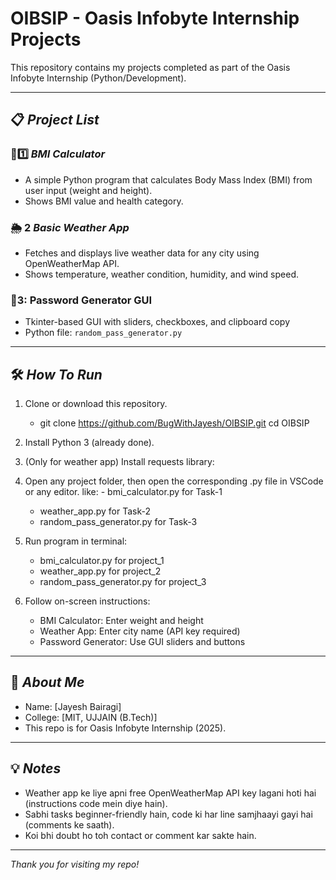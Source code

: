 # OIBSIP - Oasis Infobyte Internship Projects

This repository contains my projects completed as part of the Oasis Infobyte Internship (Python/Development).

---

## 📋 *Project List*

### 🧮1️⃣ *BMI Calculator*
- A simple Python program that calculates Body Mass Index (BMI) from user input (weight and height).
- Shows BMI value and health category.

### 🌦️ 2 *Basic Weather App*
- Fetches and displays live weather data for any city using OpenWeatherMap API.
- Shows temperature, weather condition, humidity, and wind speed.

### 🔐3: Password Generator GUI
- Tkinter-based GUI with sliders, checkboxes, and clipboard copy
- Python file: `random_pass_generator.py`

---

## 🛠 *How To Run*

1. Clone or download this repository.
   - git clone https://github.com/BugWithJayesh/OIBSIP.git
cd OIBSIP
2. Install Python 3 (already done).
3. (Only for weather app) Install requests library:  
  
4. Open any project folder, then open the corresponding .py  file in VSCode or any editor.
like: - bmi_calculator.py for Task-1
    - weather_app.py for Task-2
    - random_pass_generator.py for Task-3

5. Run program in terminal:
    - bmi_calculator.py for project_1
    - weather_app.py for project_2
    - random_pass_generator.py for project_3

6.  Follow on-screen instructions:
    - BMI Calculator: Enter weight and height
    - Weather App: Enter city name (API key required)
    - Password Generator: Use GUI sliders and buttons

---

## 👦 *About Me*

- Name: [Jayesh Bairagi]
- College: [MIT, UJJAIN (B.Tech)]
- This repo is for Oasis Infobyte Internship (2025).

---

## 💡 *Notes*
- Weather app ke liye apni free OpenWeatherMap API key lagani hoti hai (instructions code mein diye hain).
- Sabhi tasks beginner-friendly hain, code ki har line samjhaayi gayi hai (comments ke saath).
- Koi bhi doubt ho toh contact or comment kar sakte hain.

---

*Thank you for visiting my repo!*
